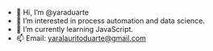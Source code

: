- 👋 Hi, I’m @yaraduarte
- 👀 I’m interested in process automation and data science.
- 🌱 I’m currently learning JavaScript.
- 📫 Email: yaralauritoduarte@gmail.com

<!---
yaraduarte/yaraduarte is a ✨ special ✨ repository because its `README.md` (this file) appears on your GitHub profile.
You can click the Preview link to take a look at your changes.
--->
